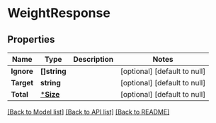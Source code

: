 # WeightResponse

## Properties
Name | Type | Description | Notes
------------ | ------------- | ------------- | -------------
**Ignore** | **[]string** |  | [optional] [default to null]
**Target** | **string** |  | [optional] [default to null]
**Total** | [***Size**](Size.md) |  | [optional] [default to null]

[[Back to Model list]](../README.md#documentation-for-models) [[Back to API list]](../README.md#documentation-for-api-endpoints) [[Back to README]](../README.md)


